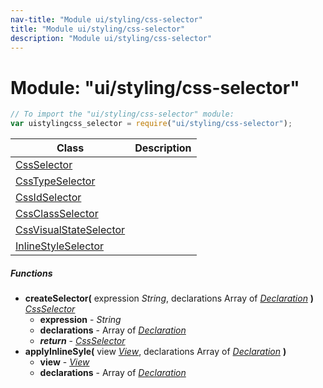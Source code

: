```yaml
---
nav-title: "Module ui/styling/css-selector"
title: "Module ui/styling/css-selector"
description: "Module ui/styling/css-selector"
---
```

# Module: "ui/styling/css-selector"

``` JavaScript
// To import the "ui/styling/css-selector" module:
var uistylingcss_selector = require("ui/styling/css-selector");
```

Class | Description
------|------------
[CssSelector](../../../ui/styling/css-selector/CssSelector.md) | 
[CssTypeSelector](../../../ui/styling/css-selector/CssTypeSelector.md) | 
[CssIdSelector](../../../ui/styling/css-selector/CssIdSelector.md) | 
[CssClassSelector](../../../ui/styling/css-selector/CssClassSelector.md) | 
[CssVisualStateSelector](../../../ui/styling/css-selector/CssVisualStateSelector.md) | 
[InlineStyleSelector](../../../ui/styling/css-selector/InlineStyleSelector.md) | 

##### Functions
 - **createSelector(** expression _String_, declarations Array of [_Declaration_](../../../css/Declaration.md) **)** [_CssSelector_](../../../ui/styling/css-selector/CssSelector.md)
   - **expression** - _String_
   - **declarations** - Array of [_Declaration_](../../../css/Declaration.md)
   - _**return**_ - [_CssSelector_](../../../ui/styling/css-selector/CssSelector.md)
 - **applyInlineSyle(** view [_View_](../../../ui/core/view/View.md), declarations Array of [_Declaration_](../../../css/Declaration.md) **)**
   - **view** - [_View_](../../../ui/core/view/View.md)
   - **declarations** - Array of [_Declaration_](../../../css/Declaration.md)